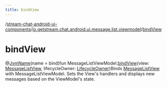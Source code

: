 ```yaml
---
title: bindView
---
```

/[stream-chat-android-ui-components](../index.md)/[io.getstream.chat.android.ui.message.list.viewmodel](index.md)/[bindView](bindView.md)  
  
  
  
# bindView  
@[JvmName](https://kotlinlang.org/api/latest/jvm/stdlib/kotlin.jvm/-jvm-name/index.html)(name = bind)fun MessageListViewModel.[bindView](bindView.md)(view: [MessageListView](../io.getstream.chat.android.ui.message.list/MessageListView/index.md), lifecycleOwner: [LifecycleOwner](https://developer.android.com/reference/kotlin/androidx/lifecycle/LifecycleOwner.html))Binds [MessageListView](../io.getstream.chat.android.ui.message.list/MessageListView/index.md) with MessageListViewModel. Sets the View's handlers and displays new messages based on the ViewModel's state.
